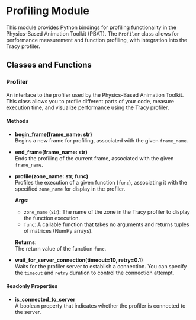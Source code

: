 # Profiling Module

This module provides Python bindings for profiling functionality in the Physics-Based Animation Toolkit (PBAT). The `Profiler` class allows for performance measurement and function profiling, with integration into the Tracy profiler.

## Classes and Functions

### **Profiler**
An interface to the profiler used by the Physics-Based Animation Toolkit. This class allows you to profile different parts of your code, measure execution time, and visualize performance using the Tracy profiler.

#### Methods

- **begin_frame(frame_name: str)**  
  Begins a new frame for profiling, associated with the given `frame_name`.
  
- **end_frame(frame_name: str)**  
  Ends the profiling of the current frame, associated with the given `frame_name`.

- **profile(zone_name: str, func)**  
  Profiles the execution of a given function (`func`), associating it with the specified `zone_name` for display in the profiler.
  
  **Args**:
    - `zone_name` (str): The name of the zone in the Tracy profiler to display the function execution.
    - `func`: A callable function that takes no arguments and returns tuples of matrices (NumPy arrays).
  
  **Returns**:  
  The return value of the function `func`.

- **wait_for_server_connection(timeout=10, retry=0.1)**  
  Waits for the profiler server to establish a connection. You can specify the `timeout` and `retry` duration to control the connection attempt.

#### Readonly Properties

- **is_connected_to_server**  
  A boolean property that indicates whether the profiler is connected to the server.